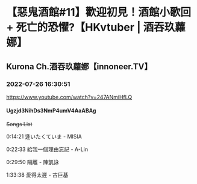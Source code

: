 # 【惡鬼酒館#11】歡迎初見！酒館小歌回 + 死亡的恐懼?【HKvtuber  | 酒吞玖蘿娜】

## Kurona Ch.酒吞玖蘿娜【innoneer.TV】

### 2022-07-26 16:30:51

https://www.youtube.com/watch?v=247ANmiHfLQ

#### Ugzjd3NihDs3NmP4umV4AaABAg

~~Songs List~~

0:14:21 逢いたくていま - MISIA

0:22:33 給我一個理由忘記 - A-Lin

0:29:50 隔離 - 陳凱詠

1:33:38 愛得太遲 - 古巨基


